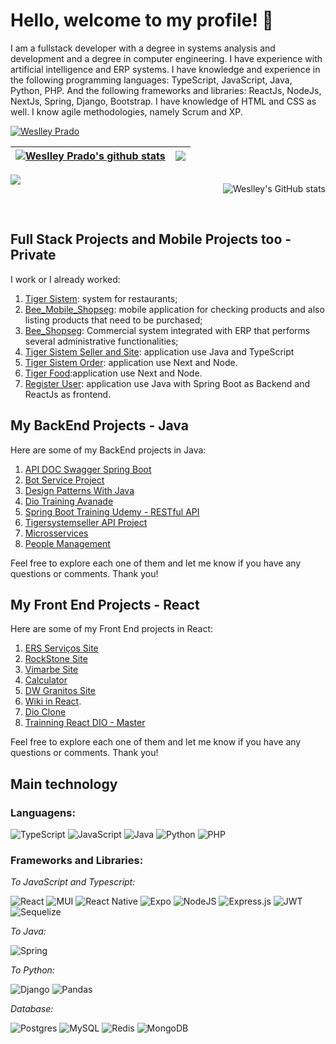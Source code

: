 # Hello, welcome to my profile! 👋

I am a fullstack developer with a degree in systems analysis and development and a degree in computer engineering. I have experience with artificial intelligence and ERP systems. I have knowledge and experience in the following programming languages: TypeScript, JavaScript, Java, Python, PHP. And the following frameworks and libraries: ReactJs, NodeJs, NextJs, Spring, Django, Bootstrap. I have knowledge of HTML and CSS as well. I know agile methodologies, namely Scrum and XP.

[![Weslley Prado](https://img.shields.io/badge/LinkedIn-0077B5?style=for-the-badge&logo=linkedin&logoColor=white) ](https://www.linkedin.com/in/weslleyprado/)


| <a href="https://github.com/Weslley-Prado/github-readme-stats"><img align="center" src="https://github-readme-stats.vercel.app/api?username=Weslley-Prado&show_icons=true&include_all_commits=true&theme=buefy&hide_border=true" alt="Weslley Prado's github stats" /></a> | <a href="https://github.com/Weslley-Prado/github-readme-stats"><img align="center" src="https://github-readme-stats.vercel.app/api/top-langs/?username=Weslley-Prado&layout=compact&theme=buefy&hide_border=true" /></a> |
| ------------- | ------------- |

<div style="display: flex; justify-content: space-between">
  <img src="https://github-readme-stats.vercel.app/api/top-langs/?username=Weslley-Prado&langs_count=13" />
  
  ![Weslley's GitHub stats](https://github-readme-stats.vercel.app/api?username=Weslley-Prado&show_icons=true&theme=transparent) 
</div>
<br/>



## Full Stack Projects and Mobile Projects too - Private

I work or I already worked:

1. [Tiger Sistem](https://github.com/Tiger-Sistem/tigersistemorder): system for restaurants; 
2. [Bee_Mobile_Shopseg](https://github.com/ShopsegSistemas/bee_mobile): mobile application for checking products and also listing products that need to be purchased;
3. [Bee_Shopseg](https://github.com/ShopsegSistemas/bee): Commercial system integrated with ERP that performs several administrative functionalities;
4. [Tiger Sistem Seller and Site](https://github.com/Weslley-Prado/TigerSystemSite): application use Java and TypeScript
5. [Tiger Sistem Order](https://github.com/Tiger-Sistem/tigersistemorder): application use Next and Node.
6. [Tiger Food](https://github.com/Tiger-Sistem/TigerFood):application use Next and Node.
7. [Register User](https://github.com/Weslley-Prado/RegisterUser): application use Java with Spring Boot as Backend and ReactJs as frontend.

## My BackEnd Projects - Java

Here are some of my BackEnd projects in Java:

1. [API DOC Swagger Spring Boot](https://github.com/Weslley-Prado/create_api_rest_doc_swagger) 
2. [Bot Service Project](https://github.com/Weslley-Prado/bot_service_project) 
3. [Design Patterns With Java](https://github.com/Weslley-Prado/Design_Patterns_with-_Java) 
4. [Dio Training Avanade](https://github.com/Weslley-Prado/avanade-dio-main) 
5. [Spring Boot Training Udemy - RESTful API](https://github.com/Weslley-Prado/spring-boot-training)
6. [Tigersystemseller API Project](https://github.com/Weslley-Prado/tigersystemseller-api_project)
7. [Microsservices](https://github.com/Weslley-Prado/microsservices) 
8. [People Management](https://github.com/Weslley-Prado/PeopleManagementSystem)


Feel free to explore each one of them and let me know if you have any questions or comments. Thank you!

## My Front End Projects - React

Here are some of my Front End projects in React:

1. [ERS Serviços Site](https://github.com/Weslley-Prado/ers-servico-site) 
2. [RockStone Site](https://github.com/Weslley-Prado/rock-stone) 
3. [Vimarbe Site](https://github.com/Weslley-Prado/virmabe.git)
4. [Calculator](https://github.com/Weslley-Prado/calculator-react)
5. [DW Granitos Site](https://github.com/Tiger-Sistem/dwagranitos)
6. [Wiki in React](https://github.com/Weslley-Prado/Wiki).
7. [Dio Clone](https://github.com/Weslley-Prado/dio-clone)
8. [Trainning React DIO - Master](https://github.com/Weslley-Prado/trilha-react-desafio-4-master)




Feel free to explore each one of them and let me know if you have any questions or comments. Thank you!


## Main technology
### Languagens:  
![TypeScript](https://img.shields.io/badge/typescript-%23007ACC.svg?style=for-the-badge&logo=typescript&logoColor=white)
![JavaScript](https://img.shields.io/badge/javascript-%23323330.svg?style=for-the-badge&logo=javascript&logoColor=%23F7DF1E)
![Java](https://img.shields.io/badge/java-%23ED8B00.svg?style=for-the-badge&logo=java&logoColor=white)
![Python](https://img.shields.io/badge/python-3670A0?style=for-the-badge&logo=python&logoColor=ffdd54)
![PHP](https://img.shields.io/badge/php-%23777BB4.svg?style=for-the-badge&logo=php&logoColor=white)

### Frameworks and Libraries:
*To JavaScript and Typescript:*  

![React](https://img.shields.io/badge/react-%2320232a.svg?style=for-the-badge&logo=react&logoColor=%2361DAFB)
![MUI](https://img.shields.io/badge/MUI-%230081CB.svg?style=for-the-badge&logo=mui&logoColor=white)
![React Native](https://img.shields.io/badge/react_native-%2320232a.svg?style=for-the-badge&logo=react&logoColor=%2361DAFB)
![Expo](https://img.shields.io/badge/expo-1C1E24?style=for-the-badge&logo=expo&logoColor=#D04A37)
![NodeJS](https://img.shields.io/badge/node.js-6DA55F?style=for-the-badge&logo=node.js&logoColor=white)
![Express.js](https://img.shields.io/badge/express.js-%23404d59.svg?style=for-the-badge&logo=express&logoColor=%2361DAFB)
![JWT](https://img.shields.io/badge/JWT-black?style=for-the-badge&logo=JSON%20web%20tokens)
![Sequelize](https://img.shields.io/badge/Sequelize-52B0E7?style=for-the-badge&logo=Sequelize&logoColor=white)

*To Java:*  

![Spring](https://img.shields.io/badge/spring-%236DB33F.svg?style=for-the-badge&logo=spring&logoColor=white)

*To Python:*  

![Django](https://img.shields.io/badge/django-%23092E20.svg?style=for-the-badge&logo=django&logoColor=white)
![Pandas](https://img.shields.io/badge/pandas-%23150458.svg?style=for-the-badge&logo=pandas&logoColor=white)






*Database:* 

![Postgres](https://img.shields.io/badge/postgres-%23316192.svg?style=for-the-badge&logo=postgresql&logoColor=white)
![MySQL](https://img.shields.io/badge/mysql-%2300f.svg?style=for-the-badge&logo=mysql&logoColor=white)
![Redis](https://img.shields.io/badge/redis-%23DD0031.svg?style=for-the-badge&logo=redis&logoColor=white)
![MongoDB](https://img.shields.io/badge/MongoDB-%234ea94b.svg?style=for-the-badge&logo=mongodb&logoColor=white)



